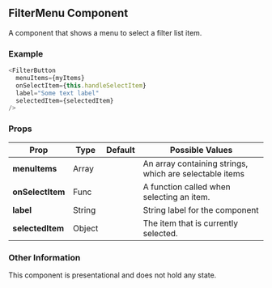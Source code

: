 ## FilterMenu Component
A component that shows a menu to select a filter list item.

### Example

```js
<FilterButton
  menuItems={myItems}
  onSelectItem={this.handleSelectItem}
  label="Some text label"
  selectedItem={selectedItem}
/>
```

### Props

| Prop          | Type     | Default     | Possible Values
| ------------- | -------- | ----------- | ---------------------------------------------
| **menuItems** | Array |             | An array containing strings, which are selectable items
| **onSelectItem** | Func |             | A function called when selecting an item.
| **label** | String |             | String label for the component
| **selectedItem** | Object |             | The item that is currently selected.

### Other Information
This component is presentational and does not hold any state.
